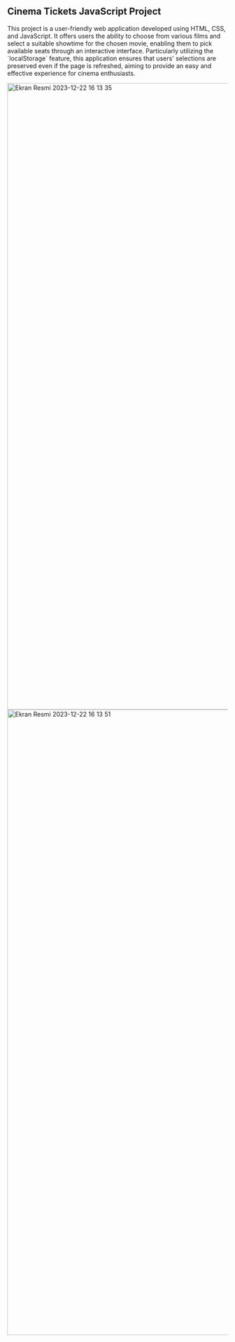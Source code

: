 <h2>Cinema Tickets JavaScript Project</h2>
<p>This project is a user-friendly web application developed using HTML, CSS, and JavaScript. It offers users the ability to choose from various films and select a suitable showtime for the chosen movie, enabling them to pick available seats through an interactive interface. Particularly utilizing the `localStorage` feature, this application ensures that users' selections are preserved even if the page is refreshed, aiming to provide an easy and effective experience for cinema enthusiasts.</p>
<img width="1428" alt="Ekran Resmi 2023-12-22 16 13 35" src="https://github.com/YakupGithub/Cinema-Tickets-JavaScript/assets/137324492/bbed9415-7a4c-4f41-999b-d586a9d89f73"><img width="1426" alt="Ekran Resmi 2023-12-22 16 13 51" src="https://github.com/YakupGithub/Cinema-Tickets-JavaScript/assets/137324492/e075ce6a-55e2-478d-b842-62a647366664">

